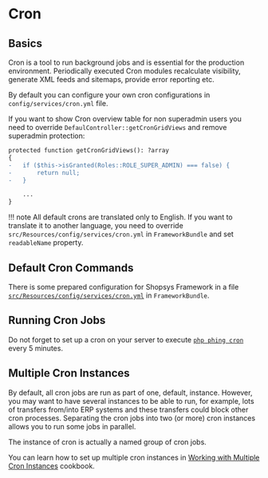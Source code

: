 # Cron

## Basics
Cron is a tool to run background jobs and is essential for the production environment.
Periodically executed Cron modules recalculate visibility, generate XML feeds and sitemaps, provide error reporting etc.

By default you can configure your own cron configurations in `config/services/cron.yml` file.

If you want to show Cron overview table for non superadmin users you need to override `DefaulController::getCronGridViews` and remove superadmin protection:
```diff
protected function getCronGridViews(): ?array
{
-   if ($this->isGranted(Roles::ROLE_SUPER_ADMIN) === false) {
-       return null;
-   }

    ...
}
```

!!! note
    All default crons are translated only to English. If you want to translate it to another language, you need to override `src/Resources/config/services/cron.yml` in `FrameworkBundle` and set `readableName` property.

## Default Cron Commands
There is some prepared configuration for Shopsys Framework in a file [`src/Resources/config/services/cron.yml`](https://github.com/shopsys/framework/blob/master/src/Resources/config/services/cron.yml) in `FrameworkBundle`.

## Running Cron Jobs
Do not forget to set up a cron on your server to execute [`php phing cron`](../introduction/console-commands-for-application-management-phing-targets.md#cron) every 5 minutes.

## Multiple Cron Instances
By default, all cron jobs are run as part of one, default, instance.
However, you may want to have several instances to be able to run, for example, lots of transfers from/into ERP systems and these transfers could block other cron processes.
Separating the cron jobs into two (or more) cron instances allows you to run some jobs in parallel.

The instance of cron is actually a named group of cron jobs.

You can learn how to set up multiple cron instances in [Working with Multiple Cron Instances](../cookbook/working-with-multiple-cron-instances.md) cookbook.

